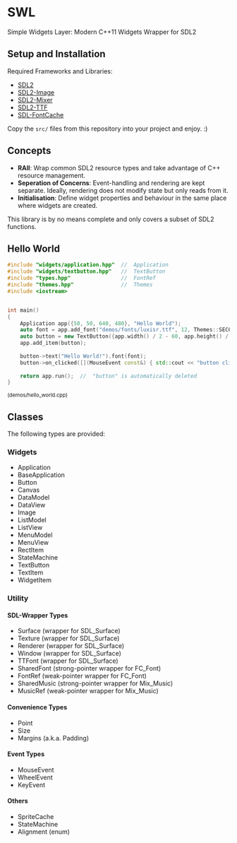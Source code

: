 # SWL

Simple Widgets Layer: Modern C++11 Widgets Wrapper for SDL2

## Setup and Installation
Required Frameworks and Libraries:

* [SDL2](https://www.libsdl.org/)
* [SDL2-Image](https://www.libsdl.org/projects/SDL_image/)
* [SDL2-Mixer](https://www.libsdl.org/projects/SDL_mixer/)
* [SDL2-TTF](https://www.libsdl.org/projects/SDL_ttf/)
* [SDL-FontCache](https://github.com/grimfang4/SDL_FontCache)

Copy the `src/` files from this repository into your project and enjoy. :)

## Concepts
* **RAII**: Wrap common SDL2 resource types and take advantage of C++ resource management.
* **Seperation of Concerns**: Event-handling and rendering are kept separate. Ideally, rendering does not modify state but only reads from it.
* **Initialisation**: Define widget properties and behaviour in the same place where widgets are created.

This library is by no means complete and only covers a subset of SDL2 functions.

## Hello World

```cpp
#include "widgets/application.hpp"  //  Application
#include "widgets/textbutton.hpp"   //  TextButton
#include "types.hpp"                //  FontRef
#include "themes.hpp"               //  Themes
#include <iostream>


int main()
{
    Application app({50, 50, 640, 480}, "Hello World");
    auto font = app.add_font("demos/fonts/luxisr.ttf", 12, Themes::SECONDARY);
    auto button = new TextButton({app.width() / 2 - 60, app.height() / 2 - 40, 120, 80});
    app.add_item(button);
    
    button->text("Hello World!").font(font);
    button->on_clicked([](MouseEvent const&) { std::cout << "button clicked!" << std::endl; });
    
    return app.run();  //  "button" is automatically deleted
}
```
<sup>(demos/hello_world.cpp)</sup>

## Classes

The following types are provided:

### Widgets
* Application
* BaseApplication
* Button
* Canvas
* DataModel
* DataView
* Image
* ListModel
* ListView
* MenuModel
* MenuView
* RectItem
* StateMachine
* TextButton
* TextItem
* WidgetItem

### Utility

#### SDL-Wrapper Types
* Surface (wrapper for SDL_Surface)
* Texture (wrapper for SDL_Surface)
* Renderer (wrapper for SDL_Surface)
* Window (wrapper for SDL_Surface)
* TTFont (wrapper for SDL_Surface)
* SharedFont (strong-pointer wrapper for FC_Font)
* FontRef (weak-pointer wrapper for FC_Font)
* SharedMusic (strong-pointer wrapper for Mix_Music)
* MusicRef (weak-pointer wrapper for Mix_Music)

#### Convenience Types
* Point
* Size
* Margins (a.k.a. Padding)

#### Event Types
* MouseEvent
* WheelEvent
* KeyEvent

#### Others
* SpriteCache
* StateMachine
* Alignment (enum)


